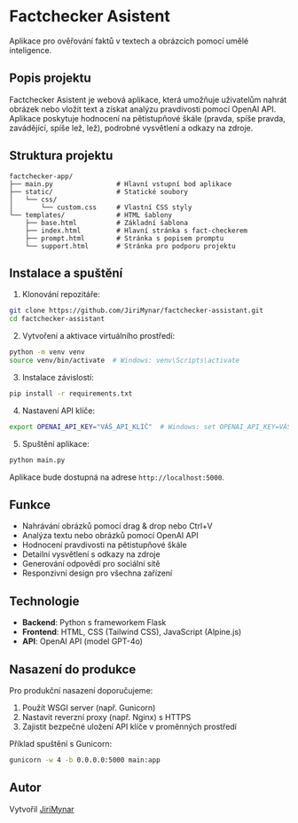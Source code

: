 # Factchecker Asistent

Aplikace pro ověřování faktů v textech a obrázcích pomocí umělé inteligence.

## Popis projektu

Factchecker Asistent je webová aplikace, která umožňuje uživatelům nahrát obrázek nebo vložit text a získat analýzu pravdivosti pomocí OpenAI API. Aplikace poskytuje hodnocení na pětistupňové škále (pravda, spíše pravda, zavádějící, spíše lež, lež), podrobné vysvětlení a odkazy na zdroje.

## Struktura projektu

```
factchecker-app/
├── main.py                # Hlavní vstupní bod aplikace
├── static/                # Statické soubory
│   └── css/
│       └── custom.css     # Vlastní CSS styly
└── templates/             # HTML šablony
    ├── base.html          # Základní šablona
    ├── index.html         # Hlavní stránka s fact-checkerem
    ├── prompt.html        # Stránka s popisem promptu
    └── support.html       # Stránka pro podporu projektu
```

## Instalace a spuštění

1. Klonování repozitáře:
```bash
git clone https://github.com/JiriMynar/factchecker-assistant.git
cd factchecker-assistant
```

2. Vytvoření a aktivace virtuálního prostředí:
```bash
python -m venv venv
source venv/bin/activate  # Windows: venv\Scripts\activate
```

3. Instalace závislostí:
```bash
pip install -r requirements.txt
```

4. Nastavení API klíče:
```bash
export OPENAI_API_KEY="VÁŠ_API_KLÍČ"  # Windows: set OPENAI_API_KEY=VÁŠ_API_KLÍČ
```

5. Spuštění aplikace:
```bash
python main.py
```

Aplikace bude dostupná na adrese `http://localhost:5000`.

## Funkce

- Nahrávání obrázků pomocí drag & drop nebo Ctrl+V
- Analýza textu nebo obrázků pomocí OpenAI API
- Hodnocení pravdivosti na pětistupňové škále
- Detailní vysvětlení s odkazy na zdroje
- Generování odpovědí pro sociální sítě
- Responzivní design pro všechna zařízení

## Technologie

- **Backend**: Python s frameworkem Flask
- **Frontend**: HTML, CSS (Tailwind CSS), JavaScript (Alpine.js)
- **API**: OpenAI API (model GPT-4o)

## Nasazení do produkce

Pro produkční nasazení doporučujeme:
1. Použít WSGI server (např. Gunicorn)
2. Nastavit reverzní proxy (např. Nginx) s HTTPS
3. Zajistit bezpečné uložení API klíče v proměnných prostředí

Příklad spuštění s Gunicorn:
```bash
gunicorn -w 4 -b 0.0.0.0:5000 main:app
```

## Autor

Vytvořil [JiriMynar](https://github.com/JiriMynar)
